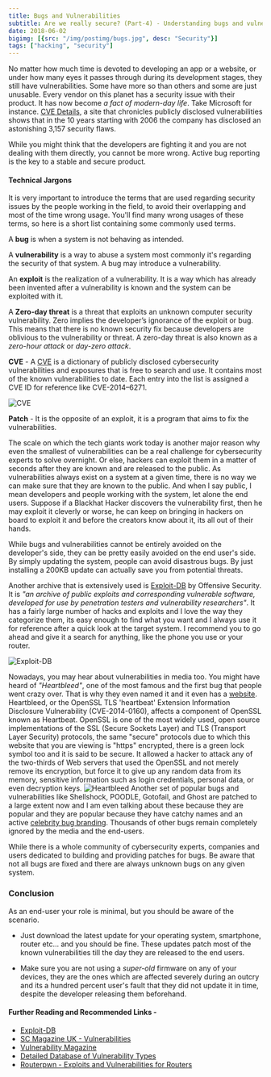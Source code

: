 ```yaml
---
title: Bugs and Vulnerabilities 
subtitle: Are we really secure? (Part-4) - Understanding bugs and vulnerabilities 
date: 2018-06-02
bigimg: [{src: "/img/postimg/bugs.jpg", desc: "Security"}]
tags: ["hacking", "security"]
---
```

No matter how much time is devoted to developing an app or a website, or under how many eyes it passes through during its development stages, they still have vulnerabilities. 
Some have more so than others and some are just unusable. Every vendor on this planet has a security issue with their product. It has now become _a fact of modern-day life_.
Take Microsoft for instance. [CVE Details](https://www.cvedetails.com/top-50-vendors.php), a site that chronicles publicly disclosed vulnerabilities shows that in the 10 years starting with 2006 the company has disclosed an astonishing 3,157 security flaws.

While you might think that the developers are fighting it and you are not dealing with them directly, you cannot be more wrong. Active bug reporting is the key to a stable and secure product.

#### Technical Jargons
It is very important to introduce the terms that are used regarding security issues by the people working in the field, to avoid their overlapping and most of the time wrong usage.
You'll find many wrong usages of these terms, so here is a short list containing some commonly used terms. 

A **bug** is when a system is not behaving as intended. 

A **vulnerability** is a way to abuse a system most commonly it's regarding the security of that system.
A bug may introduce a vulnerability. 

An **exploit** is the realization of a vulnerability. It is a way which has already been invented after a vulnerability is known and the system can be exploited with it.

A **Zero-day threat** is a threat that exploits an unknown computer security vulnerability. Zero implies the developer’s ignorance of the exploit or bug. This means that there is no known security fix because developers are oblivious to the vulnerability or threat. 
A zero-day threat is also known as a _zero-hour attack_ or _day-zero attack_.

**CVE** - A [CVE](https://cve.mitre.org/cve) is a dictionary of publicly disclosed cybersecurity vulnerabilities and exposures that is free to search and use. It contains most of the known vulnerabilities to date.
Each entry into the list is assigned a CVE ID for reference like CVE-2014–6271.

![CVE](/img/cve.png)

**Patch** - It is the opposite of an exploit, it is a program that aims to fix the vulnerabilities.

The scale on which the tech giants work today is another major reason why even the smallest of vulnerabilities can be a real challenge for cybersecurity experts to solve overnight.
Or else, hackers can exploit them in a matter of seconds after they are known and are released to the public. As vulnerabilities always exist on a system at a given time, there is no way we can make sure that they are known to the public.
And when I say public, I mean developers and people working with the system, let alone the end users. Suppose if a Blackhat Hacker discovers the vulnerability first, then he may exploit it cleverly or worse, he can keep on bringing in hackers on board to exploit it and before the creators
know about it, its all out of their hands. 

While bugs and vulnerabilities cannot be entirely avoided on the developer's side, they can be pretty easily avoided on the end user's side. By simply updating the system, people can avoid disastrous bugs.
By just installing a 200KB update can actually save you from potential threats.

Another archive that is extensively used is [Exploit-DB](https://www.exploit-db.com) by Offensive Security. It is _"an archive of public exploits and corresponding vulnerable software, developed for use by penetration testers and vulnerability researchers"_.
It has a fairly large number of hacks and exploits and I love the way they categorize them, its easy enough to find what you want and I always use it for reference after a quick look at the target system. I recommend you to go ahead and give it a search for anything, like the phone you use or your router.

![Exploit-DB](/img/exploit-db.JPG)

Nowadays, you may hear about vulnerabilities in media too. You might have heard of _"Heartbleed"_, one of the most famous and the first bug that people went crazy over.
That is why they even named it and it even has a [website](http://heartbleed.com). Heartbleed, or the OpenSSL TLS 'heartbeat' Extension Information Disclosure Vulnerability (CVE-2014-0160), affects a component of OpenSSL known as Heartbeat. OpenSSL is one of the most widely used, open source implementations of the SSL (Secure Sockets Layer) and TLS (Transport Layer Security) protocols, the same "secure" protocols due to which this website that you are viewing is "https" encrypted, there is a green lock symbol too and it is said to be secure.
It allowed a hacker to attack any of the two-thirds of Web servers that used the OpenSSL and not merely remove its encryption, but force it to give up any random data from its memory, sensitive information such as login credentials, personal data, or even decryption keys. 
![Heartbleed](/img/heartbleed.png)
Another set of popular bugs and vulnerabilities like Shellshock, POODLE, Gotofail, and Ghost are patched to a large extent now and I am even talking about these because they are popular and they are popular because they have catchy names and an active [celebrity bug branding](https://medium.com/threat-intel/bug-branding-heartbleed-14ef1a64047f). 
Thousands of other bugs remain completely ignored by the media and the end-users.

While there is a whole community of cybersecurity experts, companies and users dedicated to building and providing patches for bugs. Be aware that not all bugs are fixed and there are always unknown bugs on any given system.

### Conclusion
As an end-user your role is minimal, but you should be aware of the scenario.

- Just download the latest update for your operating system, smartphone, router etc... and you should be fine. These updates patch most of the known vulnerabilities till the day they are released to the end users.

- Make sure you are not using a _super-old_ firmware on any of your devices, they are the ones which are affected severely during an outcry and its a hundred percent user's fault that they did not update it in time, despite the developer releasing them beforehand. 

#### Further Reading and Recommended Links - 
- [Exploit-DB](https://www.exploit-db.com) 
- [SC Magazine UK - Vulnerabilities](https://www.scmagazineuk.com/vulnerabilities/section/7018)
- [Vulnerability Magazine](https://www.vulnerability-db.com/?q=articles/vulnerabilities-bugs)
- [Detailed Database of Vulnerability Types](https://cwe.mitre.org/data/graphs/888.html)
- [Routerpwn - Exploits and Vulnerabilities for Routers](http://routerpwn.com/)